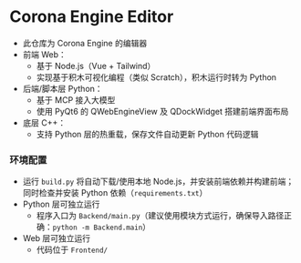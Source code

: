 # Corona Engine Editor
- 此仓库为 Corona Engine 的编辑器
- 前端 Web：
	- 基于 Node.js（Vue + Tailwind）
	- 实现基于积木可视化编程（类似 Scratch），积木运行时转为 Python
- 后端/脚本层 Python：
	- 基于 MCP 接入大模型
	- 使用 PyQt6 的 QWebEngineView 及 QDockWidget 搭建前端界面布局
- 底层 C++：
	- 支持 Python 层的热重载，保存文件自动更新 Python 代码逻辑
  
### 环境配置
- 运行 `build.py` 将自动下载/使用本地 Node.js，并安装前端依赖并构建前端；同时检查并安装 Python 依赖（`requirements.txt`）
- Python 层可独立运行
	- 程序入口为 `Backend/main.py`（建议使用模块方式运行，确保导入路径正确：`python -m Backend.main`）
- Web 层可独立运行
	- 代码位于 `Frontend/`

